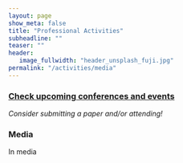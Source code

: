 ```yaml
---
layout: page
show_meta: false
title: "Professional Activities"
subheadline: ""
teaser: ""
header:
   image_fullwidth: "header_unsplash_fuji.jpg"
permalink: "/activities/media"
---
```



### [Check upcoming conferences and events](upcoming)

_Consider submitting a paper and/or attending!_

        
### Media

In media

